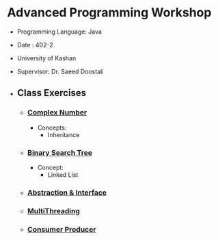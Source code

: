 # Advanced Programming Workshop

- Programming Language: Java
- Date : 402-2
- University of Kashan
- Supervisor: Dr. Saeed Doostali

- ## Class Exercises
  - ### [Complex Number]()
    - Concepts: 
      - Inheritance
  - ### [Binary Search Tree](BST/src/bst/)
    - Concept:
      - Linked List
  - ### [Abstraction & Interface](Abstract/src)
  - ### [MultiThreading](MultiThreading/src)
  - ### [Consumer Producer]()
